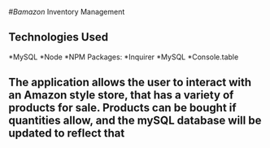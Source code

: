 #_Bamazon_ Inventory Management

## Technologies Used
*MySQL
*Node
*NPM Packages:
    *Inquirer
    *MySQL
    *Console.table
    
## The application allows the user to interact with an Amazon style store, that has a variety of products for sale. Products can be bought if quantities allow, and the mySQL database will be updated to reflect that

